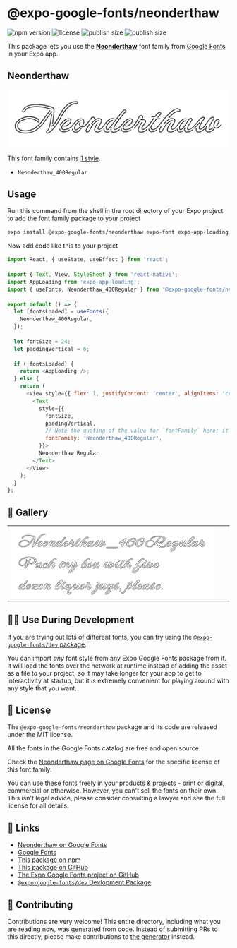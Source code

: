 # @expo-google-fonts/neonderthaw

![npm version](https://flat.badgen.net/npm/v/@expo-google-fonts/neonderthaw)
![license](https://flat.badgen.net/github/license/expo/google-fonts)
![publish size](https://flat.badgen.net/packagephobia/install/@expo-google-fonts/neonderthaw)
![publish size](https://flat.badgen.net/packagephobia/publish/@expo-google-fonts/neonderthaw)

This package lets you use the [**Neonderthaw**](https://fonts.google.com/specimen/Neonderthaw) font family from [Google Fonts](https://fonts.google.com/) in your Expo app.

## Neonderthaw

![Neonderthaw](./font-family.png)

This font family contains [1 style](#-gallery).

- `Neonderthaw_400Regular`

## Usage

Run this command from the shell in the root directory of your Expo project to add the font family package to your project
```sh
expo install @expo-google-fonts/neonderthaw expo-font expo-app-loading
```

Now add code like this to your project
```js
import React, { useState, useEffect } from 'react';

import { Text, View, StyleSheet } from 'react-native';
import AppLoading from 'expo-app-loading';
import { useFonts, Neonderthaw_400Regular } from '@expo-google-fonts/neonderthaw';

export default () => {
  let [fontsLoaded] = useFonts({
    Neonderthaw_400Regular,
  });

  let fontSize = 24;
  let paddingVertical = 6;

  if (!fontsLoaded) {
    return <AppLoading />;
  } else {
    return (
      <View style={{ flex: 1, justifyContent: 'center', alignItems: 'center' }}>
        <Text
          style={{
            fontSize,
            paddingVertical,
            // Note the quoting of the value for `fontFamily` here; it expects a string!
            fontFamily: 'Neonderthaw_400Regular',
          }}>
          Neonderthaw Regular
        </Text>
      </View>
    );
  }
};

```

## 🔡 Gallery


||||
|-|-|-|
|![Neonderthaw_400Regular](./Neonderthaw_400Regular.ttf.png)||||


## 👩‍💻 Use During Development

If you are trying out lots of different fonts, you can try using the [`@expo-google-fonts/dev` package](https://github.com/expo/google-fonts/tree/master/font-packages/dev#readme).

You can import *any* font style from any Expo Google Fonts package from it. It will load the fonts
over the network at runtime instead of adding the asset as a file to your project, so it may take longer
for your app to get to interactivity at startup, but it is extremely convenient
for playing around with any style that you want.

## 📖 License

The `@expo-google-fonts/neonderthaw` package and its code are released under the MIT license.

All the fonts in the Google Fonts catalog are free and open source.

Check the [Neonderthaw page on Google Fonts](https://fonts.google.com/specimen/Neonderthaw) for the specific license of this font family.

You can use these fonts freely in your products & projects - print or digital, commercial or otherwise. However, you can't sell the fonts on their own. This isn't legal advice, please consider consulting a lawyer and see the full license for all details.

## 🔗 Links

- [Neonderthaw on Google Fonts](https://fonts.google.com/specimen/Neonderthaw)
- [Google Fonts](https://fonts.google.com/)
- [This package on npm](https://www.npmjs.com/package/@expo-google-fonts/neonderthaw)
- [This package on GitHub](https://github.com/expo/google-fonts/tree/master/font-packages/neonderthaw)
- [The Expo Google Fonts project on GitHub](https://github.com/expo/google-fonts)
- [`@expo-google-fonts/dev` Devlopment Package](https://github.com/expo/google-fonts/tree/master/font-packages/dev)

## 🤝 Contributing

Contributions are very welcome! This entire directory, including what you are reading now, was generated from code. Instead of submitting PRs to this directly, please make contributions to [the generator](https://github.com/expo/google-fonts/tree/master/packages/generator) instead.
